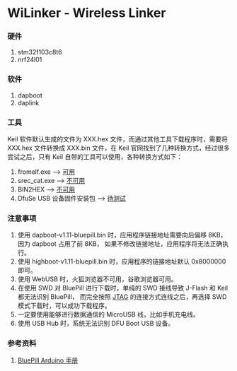 WiLinker - Wireless Linker
==========================

### 硬件
1. stm32f103c8t6
2. nrf24l01

### 软件
1. dapboot
2. daplink

### 工具
Keil 软件默认生成的文件为 XXX.hex 文件，而通过其他工具下载程序时，需要将 XXX.hex
文件转换成 XXX.bin 文件，在 Keil 官网找到了几种转换方式，经过很多尝试之后，只有
Keil 自带的工具可以使用，各种转换方式如下：

1. fromelf.exe --> [可用](http://www.keil.com/support/docs/3213.htm)
2. srec_cat.exe --> [不可用](http://www.keil.com/support/docs/4038.htm)
3. BIN2HEX --> [不可用](http://www.keil.com/download/docs/7.asp)
4. DfuSe USB 设备固件安装包 --> [待测试](https://www.stmcu.org.cn/document/detail/index/id-215019)

### 注意事项
1. 使用 dapboot-v1.11-bluepill.bin 时，应用程序链接地址需要向后偏移 8KB，因为 dapboot 占用了前 8KB，
如果不修改链接地址，应用程序将无法正确执行。
2. 使用 highboot-v1.11-bluepill.bin 时，应用程序的链接地址默认 0x8000000 即可。
3. 使用 WebUSB 时，火狐浏览器不可用，谷歌浏览器可用。
4. 在使用 SWD 对 BluePill 进行下载时，单纯的 SWD 接线导致 J-Flash 和 Keil 都无法识别 BluePill，
而完全按照 [JTAG](./doc/jtag.md) 的连接方式连线之后，再选择 SWD 模式下载时，可以成功下载程序。
5. 一定要使用能够进行数据通信的 MicroUSB 线，比如手机充电线。
6. 使用 USB Hub 时，系统无法识别 DFU Boot USB 设备。

### 参考资料
1. [BluePill Arduino 手册](https://www.techshopbd.com/uploads/product_document/STM32bluepillarduinoguide(1).pdf)